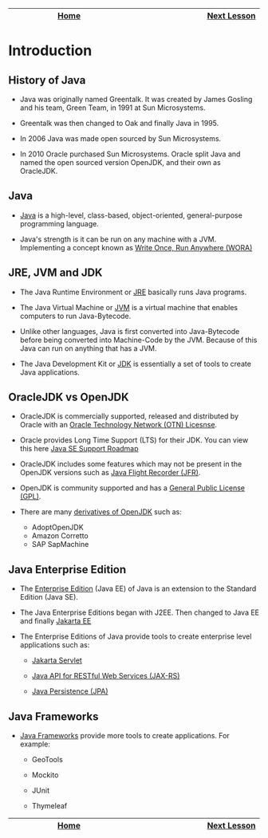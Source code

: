 | [Home](https://github.com/Kevin-Lago/java-guide) <img width=1000/> | [Next Lesson](https://github.com/Kevin-Lago/java-guide/tree/main/01-getting_started/02-statements_expressions)<img width=1000> |
|:------------------------------------------------------------------:|-------------------------------------------------------------------------------------------------------------------------------:|

# Introduction

## History of Java

- Java was originally named Greentalk. It was created by James Gosling and his team, Green Team, in 1991 at Sun Microsystems.

- Greentalk was then changed to Oak and finally Java in 1995.

- In 2006 Java was made open sourced by Sun Microsystems.

- In 2010 Oracle purchased Sun Microsystems. Oracle split Java and named the open sourced version OpenJDK, and their own as OracleJDK.

## Java

- [Java](https://en.wikipedia.org/wiki/Java_(programming_language)) is a high-level, class-based, object-oriented, general-purpose programming language.

- Java's strength is it can be run on any machine with a JVM. Implementing a concept known as [Write Once, Run Anywhere (WORA)](https://en.wikipedia.org/wiki/Write_once,_run_anywhere)

## JRE, JVM and JDK

- The Java Runtime Environment or [JRE](https://en.wikipedia.org/wiki/Java_(software_platform)#Java_Runtime_Environment) basically runs Java programs.

- The Java Virtual Machine or [JVM](https://en.wikipedia.org/wiki/Java_virtual_machine) is a virtual machine that enables computers to run Java-Bytecode.

- Unlike other languages, Java is first converted into Java-Bytecode before being converted into Machine-Code by the JVM. Because of this Java can run on anything that has a JVM.

- The Java Development Kit or [JDK](https://en.wikipedia.org/wiki/Java_Development_Kit) is essentially a set of tools to create Java applications.

## OracleJDK vs OpenJDK

- OracleJDK is commercially supported, released and distributed by Oracle with an [Oracle Technology Network (OTN) Licesnse](https://www.oracle.com/downloads/licenses/sqldev-license.html).

- Oracle provides Long Time Support (LTS) for their JDK. You can view this here [Java SE Support Roadmap](https://www.oracle.com/java/technologies/java-se-support-roadmap.html)

- OracleJDK includes some features which may not be present in the OpenJDK versions such as [Java Flight Recorder (JFR)](https://docs.oracle.com/javacomponents/jmc-5-4/jfr-runtime-guide/about.htm#JFRUH170).

- OpenJDK is community supported and has a [General Public License (GPL)](https://www.gnu.org/licenses/gpl-3.0.en.html).

- There are many [derivatives of OpenJDK](https://en.wikipedia.org/wiki/OpenJDK#OpenJDK_builds) such as:

    - AdoptOpenJDK
    - Amazon Corretto
    - SAP SapMachine

## Java Enterprise Edition

- The [Enterprise Edition](https://www.oracle.com/java/technologies/java-ee-glance.html) (Java EE) of Java is an extension to the Standard Edition (Java SE).

- The Java Enterprise Editions began with J2EE. Then changed to Java EE and finally [Jakarta EE](https://en.wikipedia.org/wiki/Jakarta_EE)

- The Enterprise Editions of Java provide tools to create enterprise level applications such as:

    - [Jakarta Servlet](https://en.wikipedia.org/wiki/Jakarta_Servlet)

    - [Java API for RESTful Web Services (JAX-RS)](https://en.wikipedia.org/wiki/Jakarta_RESTful_Web_Services)

    - [Java Persistence (JPA)](https://en.wikipedia.org/wiki/Jakarta_Persistence)

## Java Frameworks

- [Java Frameworks](https://en.wikipedia.org/wiki/List_of_Java_frameworks) provide more tools to create applications. For example:

	- GeoTools

	- Mockito

	- JUnit

	- Thymeleaf

| <img width=1000/> [Home](https://github.com/Kevin-Lago/java-guide) | <img width=1000/> [Next Lesson](https://github.com/Kevin-Lago/java-guide/tree/main/01-getting_started/02-statements_expressions) |
|:------------------------------------------------------------------:|---------------------------------------------------------------------------------------------------------------------------------:|

